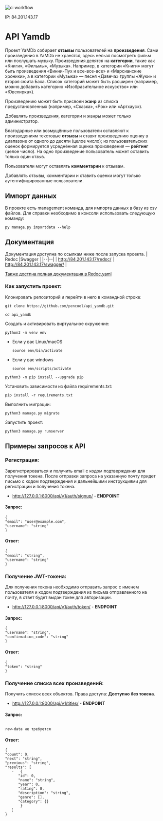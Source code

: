 ![ci workflow](https://github.com/pencool/yamdb_final/actions/workflows/yamdb_workflow.yml/badge.svg)

IP: 84.201.143.17

# **API Yamdb**
Проект YaMDb собирает **отзывы** пользователей на **произведения**. Сами произведения в YaMDb не хранятся, здесь нельзя посмотреть фильм или послушать музыку.
Произведения делятся на **категории**, такие как «Книги», «Фильмы», «Музыка». Например, в категории «Книги» могут быть произведения «Винни-Пух и все-все-все» и «Марсианские хроники», а в категории «Музыка» — песня «Давеча» группы «Жуки» и вторая сюита Баха. Список категорий может быть расширен (например, можно добавить категорию «Изобразительное искусство» или «Ювелирка»).

Произведению может быть присвоен **жанр** из списка предустановленных (например, «Сказка», «Рок» или «Артхаус»).

Добавлять произведения, категории и жанры может только администратор.

Благодарные или возмущённые пользователи оставляют к произведениям текстовые **отзывы** и ставят произведению оценку в диапазоне от одного до десяти (целое число); из пользовательских оценок формируется усреднённая оценка произведения — **рейтинг** (целое число). На одно произведение пользователь может оставить только один отзыв.

Пользователи могут оставлять **комментарии** к отзывам.

Добавлять отзывы, комментарии и ставить оценки могут только аутентифицированные пользователи.
## Импорт данных
В проекте есть management команда, для импорта данных в базу из csv файлов.
Для справки необходимо в консоли использовать следующую команду:

    py manage.py importdata --help

## Документация
Документация доступна по ссылкам ниже после запуска проекта.
| Redoc |Swagger  |
|--|--|
| http://84.201.143.17/redoc/ | http://84.201.143.17/swagger/ |

[Также достпна полная документация в Redoc.yaml](https://github.com/pencool/api_yamdb/blob/master/api_yamdb/static/redoc.yaml)

### Как запустить проект:

Клонировать репозиторий и перейти в него в командной строке:

```
git clone https://github.com/pencool/api_yamdb.git
```

```
cd api_yamdb
```

Cоздать и активировать виртуальное окружение:

```
python3 -m venv env
```

* Если у вас Linux/macOS

    ```
    source env/bin/activate
    ```

* Если у вас windows

    ```
    source env/scripts/activate
    ```

```
python3 -m pip install --upgrade pip
```

Установить зависимости из файла requirements.txt:

```
pip install -r requirements.txt
```

Выполнить миграции:

```
python3 manage.py migrate
```

Запустить проект:

```
python3 manage.py runserver
```

## Примеры запросов к API

### Регистрация:
Зарегистрироваться и получить email с кодом подтверждения для получения токена.
После отправки запроса на указанную почту придет письмо с кодом подтверждения и дальнейшими инструкциями для регистрации и получения токена.
- http://127.0.0.1:8000/api/v1/auth/signup/ - **ENDPOINT**


 #### **Запрос**:
 ```
{
"email": "user@example.com",
"username": "string"
}
```
 #### Ответ:
 ```
{
"email": "string",
"username": "string"
}
```
### Получение JWT-токена:
Для получения токена необходимо отправить запрос с именем пользователя и кодом подтверждения из письма отправленного на почту, в ответ будет выдан токен для авторизации.
- http://127.0.0.1:8000/api/v1/auth/token/ - **ENDPOINT**


 #### **Запрос**:
 ```
{
"username": "string",
"confirmation_code": "string"
}
```
 #### Ответ:
 ```
{
"token": "string"
}
```
### Получение списка всех произведений:
Получить список всех объектов. Права доступа: **Доступно без токена**.
- http://127.0.0.1:8000/api/v1/titles/ - **ENDPOINT**


 #### **Запрос**:
 ```

raw-data не требуется

```
 #### Ответ:
 ```
{
"count": 0,
"next": "string", 
"previous": "string",
"results": [
    -   {      
       "id": 0,    
       "name": "string",    
       "year": 0,  
       "rating": 0,   
       "description": "string",     
       "genre": [],     
       "category": {}      
        }     
    ]
}
```
